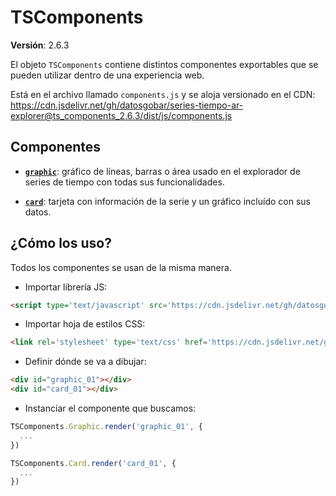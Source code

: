# TSComponents

**Versión**: 2.6.3

El objeto `TSComponents` contiene distintos componentes exportables que se pueden utilizar dentro de una experiencia web.

Está en el archivo llamado `components.js` y se aloja versionado en el CDN: https://cdn.jsdelivr.net/gh/datosgobar/series-tiempo-ar-explorer@ts_components_2.6.3/dist/js/components.js

## Componentes

* **[`graphic`](./ts-components/graphic.md)**: gráfico de líneas, barras o área usado en el explorador de series de tiempo con todas sus funcionalidades.

* **[`card`](./ts-components/card.md)**: tarjeta con información de la serie y un gráfico incluído con sus datos.

## ¿Cómo los uso?

Todos los componentes se usan de la misma manera.

* Importar librería JS:

```html
<script type='text/javascript' src='https://cdn.jsdelivr.net/gh/datosgobar/series-tiempo-ar-explorer@ts_components_2.6.3/dist/js/components.js'></script>
```

* Importar hoja de estilos CSS:

```html
<link rel='stylesheet' type='text/css' href='https://cdn.jsdelivr.net/gh/datosgobar/series-tiempo-ar-explorer@ts_components_2.6.3/dist/css/components.css'/>
```

* Definir dónde se va a dibujar:

```html
<div id="graphic_01"></div>
<div id="card_01"></div>
```

* Instanciar el componente que buscamos:

```js
TSComponents.Graphic.render('graphic_01', {
  ...
})
```

```js
TSComponents.Card.render('card_01', {
  ...
})
```
